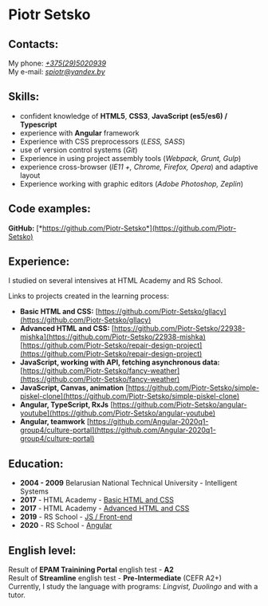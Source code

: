 # Piotr Setsko

## Contacts:
My phone: [*+375(29)5020939*](tel:+375295020939)  
My e-mail: [*spiotr@yandex.by*](mailto:spiotr@yandex.by) 

## Skills:
- confident knowledge of **HTML5**, **CSS3**, **JavaScript (es5/es6) / Typescript**
- experience with **Angular** framework
- Experience with CSS preprocessors (*LESS, SASS*)
- use of version control systems (*Git*)
- Experience in using project assembly tools (*Webpack, Grunt, Gulp*)
- experience cross-browser (*IE11 +, Chrome, Firefox, Opera*) and adaptive layout
- Experience working with graphic editors (*Adobe Photoshop, Zeplin*)

## Code examples:
**GitHub:** [*https://github.com/Piotr-Setsko*](https://github.com/Piotr-Setsko)

## Experience:
I studied on several intensives at HTML Academy and RS School.

Links to projects created in the learning process: 
- **Basic HTML and CSS:**
[https://github.com/Piotr-Setsko/gllacy](https://github.com/Piotr-Setsko/gllacy)
 - **Advanced HTML and CSS:**
[https://github.com/Piotr-Setsko/22938-mishka](https://github.com/Piotr-Setsko/22938-mishka)  
[https://github.com/Piotr-Setsko/repair-design-project](https://github.com/Piotr-Setsko/repair-design-project)
- **JavaScript, working with API, fetching asynchronous data:**
[https://github.com/Piotr-Setsko/fancy-weather](https://github.com/Piotr-Setsko/fancy-weather)
 - **JavaScript, Canvas, animation**
[https://github.com/Piotr-Setsko/simple-piskel-clone](https://github.com/Piotr-Setsko/simple-piskel-clone)
- **Angular, TypeScript, RxJs**
[https://github.com/Piotr-Setsko/angular-youtube](https://github.com/Piotr-Setsko/angular-youtube)
- **Angular, teamwork**
[https://github.com/Angular-2020q1-group4/culture-portal](https://github.com/Angular-2020q1-group4/culture-portal)

## Education:
 - **2004 - 2009** Belarusian National Technical University - Intelligent Systems
 - **2017** - HTML Academy - [Basic HTML and CSS](https://assets.htmlacademy.ru/certificates/intensive/43/22938.pdf)
 - **2017** - HTML Academy - [Advanced HTML and CSS](https://assets.htmlacademy.ru/certificates/intensive/47/22938.pdf)
 - **2019** - RS School - [JS / Front-end](https://app.rs.school/certificate/rxn344c3)
 - **2020** - RS School - [Angular](https://app.rs.school/certificate/xkdlkja7)
 
## English level:
Result of **EPAM Trainining Portal** english test - **A2**  
Result of **Streamline** english test - **Pre-Intermediate** (CEFR A2+)  
Currently, I study the language with programs: *Lingvist, Duolingo* and with a tutor. 